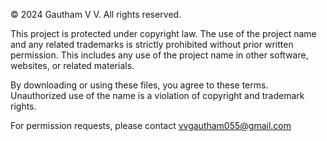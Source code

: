 © 2024 Gautham V V. All rights reserved.

This project is protected under copyright law. The use of the project name and any related trademarks is strictly prohibited without prior written permission. This includes any use of the project name in other software, websites, or related materials.

By downloading or using these files, you agree to these terms. Unauthorized use of the name is a violation of copyright and trademark rights.

For permission requests, please contact vvgautham055@gmail.com
